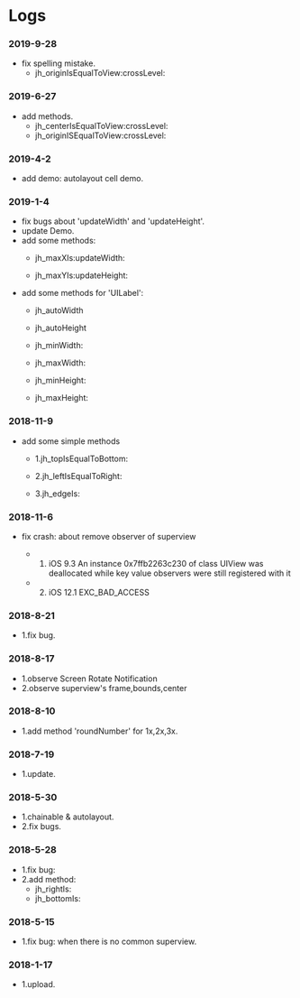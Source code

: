 # Logs

### 2019-9-28
- fix spelling mistake.
    - jh_originIsEqualToView:crossLevel:

### 2019-6-27
- add methods.
    - jh_centerIsEqualToView:crossLevel:
    - jh_originISEqualToView:crossLevel:

### 2019-4-2
- add demo: autolayout cell demo.

### 2019-1-4
- fix bugs about 'updateWidth' and 'updateHeight'.
- update Demo.
- add some methods:
    - jh_maxXIs:updateWidth:
    
    - jh_maxYIs:updateHeight:
- add some methods for 'UILabel':
    - jh_autoWidth
    
    - jh_autoHeight
    
    - jh_minWidth:
    
    - jh_maxWidth:
    
    - jh_minHeight:
    
    - jh_maxHeight:

### 2018-11-9
- add some simple methods

    - 1.jh_topIsEqualToBottom:

    - 2.jh_leftIsEqualToRight:

    - 3.jh_edgeIs:

### 2018-11-6
- fix crash: about remove observer of superview

    - 1. iOS 9.3 An instance 0x7ffb2263c230 of class UIView was deallocated while key value observers were still registered with it

    - 2. iOS 12.1 EXC_BAD_ACCESS

### 2018-8-21
- 1.fix bug.

### 2018-8-17
- 1.observe Screen Rotate Notification
- 2.observe superview's frame,bounds,center

### 2018-8-10
- 1.add method 'roundNumber' for 1x,2x,3x.

### 2018-7-19
- 1.update.

### 2018-5-30
- 1.chainable & autolayout.
- 2.fix bugs.

### 2018-5-28
- 1.fix bug: 
- 2.add method:
    - jh_rightIs:
    - jh_bottomIs:

### 2018-5-15
- 1.fix bug: when there is no common superview.

### 2018-1-17
- 1.upload.

